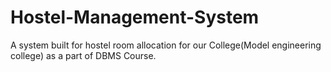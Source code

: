 # Hostel-Management-System
A system built for hostel room allocation for our College(Model engineering college) as a part of DBMS Course.



